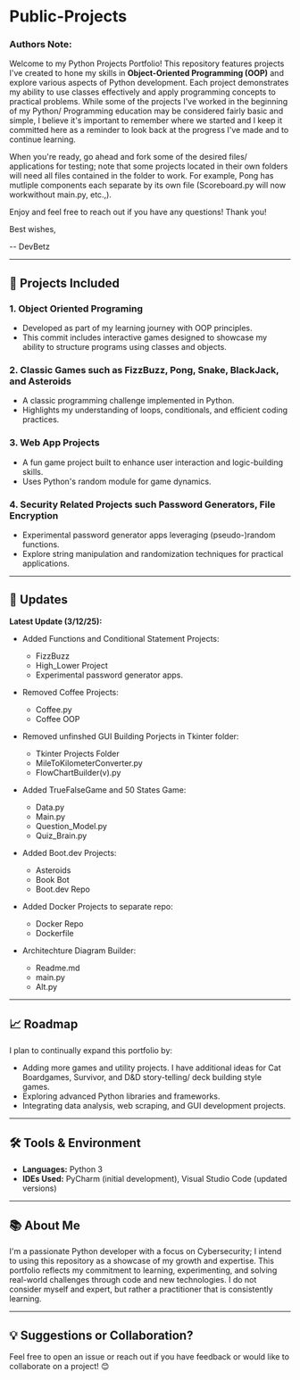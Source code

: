 # Public-Projects

### Authors Note: ###
Welcome to my Python Projects Portfolio! This repository features projects I've created to hone my skills in **Object-Oriented Programming (OOP)** and explore various aspects of Python development. Each project demonstrates my ability to use classes effectively and apply programming concepts to practical problems. While some of the projects I've worked in the beginning of my Python/ Programming education may be considered fairly basic and simple, I believe it's important to remember where we started and I keep it committed here as a reminder to look back at the progress I've made and to continue learning.

When you're ready, go ahead and fork some of the desired files/ applications for testing; note that some projects located in their own folders will need all files contained in the folder to work. For example, Pong has mutliple components each separate by its own file (Scoreboard.py will now workwithout main.py, etc.,).

Enjoy and feel free to reach out if you have any questions!
Thank you!

Best wishes, 

-- DevBetz

---

## 🚀 Projects Included

### **1. Object Oriented Programing**

- Developed as part of my learning journey with OOP principles.
- This commit includes interactive games designed to showcase my ability to structure programs using classes and objects.

### **2. Classic Games such as FizzBuzz, Pong, Snake, BlackJack, and Asteroids**

- A classic programming challenge implemented in Python.
- Highlights my understanding of loops, conditionals, and efficient coding practices.

### **3. Web App Projects**

- A fun game project built to enhance user interaction and logic-building skills.
- Uses Python's random module for game dynamics.

### **4. Security Related Projects such Password Generators, File Encryption**

- Experimental password generator apps leveraging (pseudo-)random functions.
- Explore string manipulation and randomization techniques for practical applications.

---

## 🌟 Updates 

**Latest Update (3/12/25):**

- Added Functions and Conditional Statement Projects:
    - FizzBuzz
    - High_Lower Project
    - Experimental password generator apps.


- Removed Coffee Projects:
    - Coffee.py
    - Coffee OOP


 - Removed unfinshed GUI Building Porjects in Tkinter folder:
    - Tkinter Projects Folder
    - MileToKilometerConverter.py
    - FlowChartBuilder(v).py


- Added TrueFalseGame and 50 States Game:
    - Data.py
    - Main.py
    - Question_Model.py
    - Quiz_Brain.py


- Added Boot.dev Projects:
    - Asteroids
    - Book Bot
    - Boot.dev Repo


- Added Docker Projects to separate repo:
    - Docker Repo
    - Dockerfile


- Architechture Diagram Builder:
    - Readme.md
    - main.py
    - Alt.py

---

## 📈 Roadmap

I plan to continually expand this portfolio by:

- Adding more games and utility projects. I have additional ideas for Cat Boardgames, Survivor, and D&D story-telling/ deck building style games.
- Exploring advanced Python libraries and frameworks.
- Integrating data analysis, web scraping, and GUI development projects.

---

## 🛠️ Tools & Environment

- **Languages:** Python 3
- **IDEs Used:** PyCharm (initial development), Visual Studio Code (updated versions)

---

## 📚 About Me

I'm a passionate Python developer with a focus on Cybersecurity; I intend to using this repository as a showcase of my growth and expertise. This portfolio reflects my commitment to learning, experimenting, and solving real-world challenges through code and new technologies. I do not consider myself and expert, but rather a practitioner that is consistently learning.

---

## 💡 Suggestions or Collaboration?

Feel free to open an issue or reach out if you have feedback or would like to collaborate on a project! 😊


